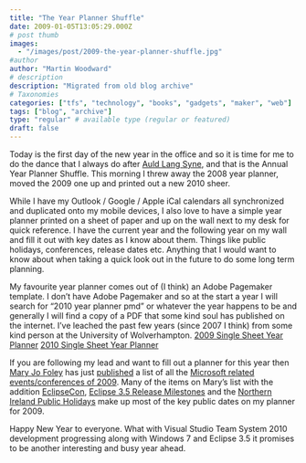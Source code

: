 ```yaml
---
title: "The Year Planner Shuffle"
date: 2009-01-05T13:05:29.000Z
# post thumb
images:
  - "/images/post/2009-the-year-planner-shuffle.jpg"
#author
author: "Martin Woodward"
# description
description: "Migrated from old blog archive"
# Taxonomies
categories: ["tfs", "technology", "books", "gadgets", "maker", "web"]
tags: ["blog", "archive"]
type: "regular" # available type (regular or featured)
draft: false
---
```

[](http://url.ie/11q9) Today is the first day of the new year in the office and so it is time for me to do the dance that I always do after [Auld Lang Syne](http://en.wikipedia.org/wiki/Auld_Lang_Syne), and that is the Annual Year Planner Shuffle.  This morning I threw away the 2008 year planner, moved the 2009 one up and printed out a new 2010 sheer.  

While I have my Outlook / Google / Apple iCal calendars all synchronized and duplicated onto my mobile devices, I also love to have a simple year planner printed on a sheet of paper and up on the wall next to my desk for quick reference. I have the current year and the following year on my wall and fill it out with key dates as I know about them.  Things like public holidays, conferences, release dates etc.  Anything that I would want to know about when taking a quick look out in the future to do some long term planning.  

My favourite year planner comes out of (I think) an Adobe Pagemaker template.  I don’t have Adobe Pagemaker and so at the start a year I will search for “2010 year planner pmd” or whatever the year happens to be and generally I will find a copy of a PDF that some kind soul has published on the internet.  I’ve leached the past few years (since 2007 I think) from some kind person at the University of Wolverhampton.     [2009 Single Sheet Year Planner](http://url.ie/11q9)    [2010 Single Sheet Year Planner](http://url.ie/11q8)   

If you are following my lead and want to fill out a planner for this year then [Mary Jo Foley](http://blogs.zdnet.com/microsoft/) has just [published](http://blogs.zdnet.com/microsoft/?p=1785) a list of all the [Microsoft related events/conferences of 2009](http://blogs.zdnet.com/microsoft/?p=1785).  Many of the items on Mary’s list with the addition [EclipseCon](http://www.eclipsecon.org/),  [Eclipse 3.5 Release Milestones](http://www.eclipse.org/projects/project-plan.php?projectid=eclipse#release_milestones) and the [Northern Ireland Public Holidays](http://www.berr.gov.uk/whatwedo/employment/bank-public-holidays/) make up most of the key public dates on my planner for 2009.  

Happy New Year to everyone.  What with Visual Studio Team System 2010 development progressing along with Windows 7 and Eclipse 3.5 it promises to be another interesting and busy year ahead.